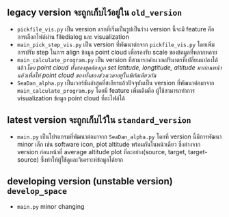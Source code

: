 ## **legacy version จะถูกเก็บไว้อยู่ใน** `old_version`
- `pickfile_vis.py` เป็น version แรกที่เริ่มเป็นรูปเป็นร่าง version นี้จะมี feature คือ การเลือกไฟล์ผ่าน filedialog และ visualization
- `main_pick_step_vis.py` เป็น version ที่พัฒนาต่อจาก `pickfile_vis.py` โดยเพิ่มการปรับ step ในการ align ข้อมูล point cloud เพื่อรองรับ scale ของข้อมูลที่หลากหลาย
- `main_calculate_program.py` เป็น version ที่สามารถคำนวณปริมาตรที่เปลี่ยนแปลงได้แล้ว*โดย point cloud ทั้งสองชุดต้องถูก set latitude, longtitude, altitude มาก่อนหน้าแล้วเพื่อให้ point cloud ของทั้งสองช่วงเวลาอยู่ในพิกัดเดียวกัน*
- `SeaDan_alpha.py` เป็นเวอร์ชันล่าสุดที่สเถียรแล้วปัจจุบันเป็น version ที่พัฒนาต่อมาจาก `main_calculate_program.py` โดยมี feature เพิ่มเติมคือ ผู้ใช้สามารถทำการ visualization ข้อมูล point cloud ที่ละไฟล์ได้

## **latest version จะถูกเก็บไว้ใน** `standard_version`
- `main.py` เป็นโปรแกรมที่พัฒนาต่อมาจาก `SeaDan_alpha.py` โดยที่ version นี้มีการพัฒนา minor เล็ก เช่น software icon, plot altitude พร้อมกันในหน้าเดียว ซึ่งต่างจาก version ก่อนหน้าที่ average altitude plot ที่ละอย่าง(source, target, target-source) ซึ่งทำให้ผู้ใช้ดูและวิเคราะห์ข้อมูลได้ยาก

## **developing version (unstable version)** `develop_space`
- `main.py` minor changing